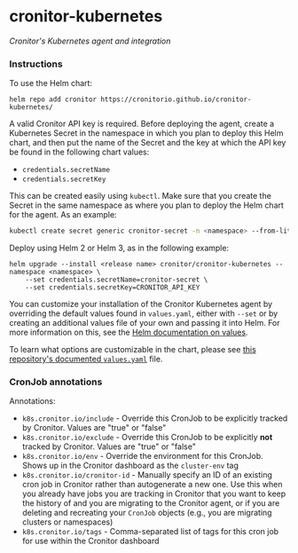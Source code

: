 # cronitor-kubernetes

_Cronitor's Kubernetes agent and integration_

### Instructions
To use the Helm chart:

    helm repo add cronitor https://cronitorio.github.io/cronitor-kubernetes/


A valid Cronitor API key is required. Before deploying the agent, create a
Kubernetes Secret in the namespace in which you plan to deploy this Helm chart, and
then put the name of the Secret and the key at which the API key be found in
the following chart values:
* `credentials.secretName`
* `credentials.secretKey`

 This can be created easily using `kubectl`. Make sure that you create the Secret in the same namespace as where you plan to deploy the Helm chart for the agent. As an example:

```bash
kubectl create secret generic cronitor-secret -n <namespace> --from-literal=CRONITOR_API_KEY=<api key>
```

Deploy using Helm 2 or Helm 3, as in the following example:

```
helm upgrade --install <release name> cronitor/cronitor-kubernetes --namespace <namespace> \
    --set credentials.secretName=cronitor-secret \
    --set credentials.secretKey=CRONITOR_API_KEY
```

You can customize your installation of the Cronitor Kubernetes agent by overriding the default values found in `values.yaml`, either with `--set` or by creating an additional values file of your own and passing it into Helm. For more information on this, see the [Helm documentation on values](https://helm.sh/docs/chart_template_guide/values_files/). 

To learn what options are customizable in the chart, please see [this repository's documented `values.yaml`](charts/cronitor-kubernetes/values.yaml) file. 

### CronJob annotations

Annotations: 
* `k8s.cronitor.io/include` - Override this CronJob to be explicitly tracked by Cronitor. Values are "true" or "false"
* `k8s.cronitor.io/exclude` - Override this CronJob to be explicitly **not** tracked by Cronitor. Values are "true" or "false"
* `k8s.cronitor.io/env` - Override the environment for this CronJob. Shows up in the Cronitor dashboard as the `cluster-env` tag
* `k8s.cronitor.io/cronitor-id` - Manually specify an ID of an existing cron job in Cronitor rather than autogenerate a new one. Use this when you already have jobs you are tracking in Cronitor that you want to keep the history of and you are migrating to the Cronitor agent, or if you are deleting and recreating your `CronJob` objects (e.g., you are migrating clusters or namespaces)
* `k8s.cronitor.io/tags` - Comma-separated list of tags for this cron job for use within the Cronitor dashboard


